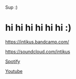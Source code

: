 

Sup 
:) 

# hi hi hi hi hi hi :) 

<https://intikus.bandcamp.com/>

<https://soundcloud.com/intikus>


[Spotify][sdef]

[sdef]: https://open.spotify.com/artist/0lh9yNVFZeoVewmV5qESgZ?si=T0gMVHt4SqqTE8K2ucBm1A&nd=1¨


[Youtube][defyou]

[defyou]: https://www.youtube.com/channel/UCkB2uI7e4I6FuAoK8NsoBzQ